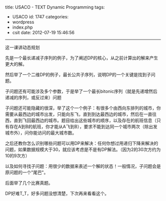 title: USACO - TEXT Dynamic Programming
tags:
  - USACO
id: 1747
categories:
  - wordpress
  - index.php
  - csit
date: 2012-07-19 15:46:56
---

这一课讲动态规划

先是一个最长递减子序列的例子，为了阐述DP的核心，从之前计算出的解来产生更大的解。

然后举了一个二维DP的例子，最长公共子序列，说明DP的一个关键是找到子问题。<!--more-->

子问题还有可能涉及多个参数，于是举了一个最长bitonic序列（就是先递增然后递减的序列，或反过来）问题

子问题还可能隐藏的很深，举了这个一个例子：有很多个由西向东排列的城市，你需要从最西边的城市出发，只能向东飞，直到到达最西边的城市，然后在一直往西，直到飞回最西边的城市。题目给出这些城市的顺序，以及存在的航班信息（只有存在A到B的航班，你才能从A飞到B），要求不能到达同一个城市两次（除出发城市外），问你能访问的最大城市数。

之后还教你怎么识别哪些问题可以用DP来解决：任何你想过用递归下降来解决的问题，如果数据规模大于30，就应该考虑是不是有DP解法。（因为2的30次方约为10的9次方）

以及如何寻找子问题：用很少的数据来表述一个解的状态！一般情况，子问题会是原问题的一个"尾巴"。

后面举了几个比赛真题。

DP好难T_T，好多问题没想清楚，下次再来看看这个。